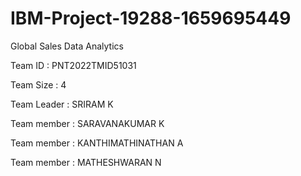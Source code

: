 # IBM-Project-19288-1659695449

Global Sales Data Analytics

Team ID : PNT2022TMID51031

Team Size : 4

Team Leader : SRIRAM K

Team member : SARAVANAKUMAR K

Team member : KANTHIMATHINATHAN A

Team member : MATHESHWARAN N
